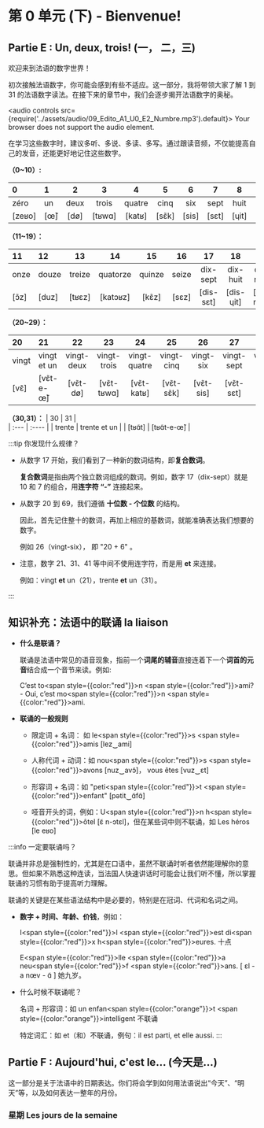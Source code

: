 # 第 0 单元 (下) - Bienvenue!

## Partie E : Un, deux, trois! (一， 二，三)

欢迎来到法语的数字世界！

初次接触法语数字，你可能会感到有些不适应。这一部分，我将带领大家了解 1 到 31 的法语数字读法。在接下来的章节中，我们会逐步揭开法语数字的奥秘。

<audio controls src={require('../assets/audio/09_Edito_A1_U0_E2_Numbre.mp3').default}>
Your browser does not support the audio element.
</audio>

在学习这些数字时，建议多听、多说、多读、多写。通过跟读音频，不仅能提高自己的发音，还能更好地记住这些数字。

**（0~10）:**

| 0      | 1   |  2   |   3    |   4    |   5   |   6   |   7   |   8   |   9   |  10   |
| :----- | :-- | :--: | :----: | :----: | :---: | :---: | :---: | :---: | :---: | :---: |
| zéro   | un  | deux | trois  | quatre | cinq  |  six  | sept  | huit  | neuf  |  dix  |
| [zeʁo] | [œ̃] | [dø] | [tʁwɑ] | [katʁ] | [sɛ̃k] | [sis] | [sɛt] | [ɥit] | [nœf] | [dis] |

**（11~19）：**

| 11   | 12    |   13   |    14    |   15   |  16   |    17     |    18     |    19     |
| :--- | :---- | :----: | :------: | :----: | :---: | :-------: | :-------: | :-------: |
| onze | douze | treize | quatorze | quinze | seize | dix-sept  | dix-huit  | dix-neuf  |
| [ɔ̃z] | [duz] | [tʁɛz] | [katɔʁz] | [kɛ̃z]  | [sɛz] | [dis-sɛt] | [dis-ɥit] | [dis-nœf] |

**（20~29）：**

| 20    | 21          |     22     |     23      |      24      |     25     |    26     |     27     |     28     |     29     |
| :---- | :---------- | :--------: | :---------: | :----------: | :--------: | :-------: | :--------: | :--------: | :--------: |
| vingt | vingt et un | vingt-deux | vingt-trois | vingt-quatre | vingt-cinq | vingt-six | vingt-sept | vingt-huit | vingt-neuf |
| [vɛ̃]  | [vɛ̃t-e-œ̃]   |  [vɛ̃t-dø]  | [vɛ̃t-tʁwɑ]  |  [vɛ̃t-katʁ]  | [vɛ̃t-sɛ̃k]  | [vɛ̃t-sis] | [vɛ̃t-sɛt]  | [vɛ̃t-ɥit]  | [vɛ̃t-nœf]  |

**（30,31）：**
| 30 | 31 |  
| :--- | :---- |
| trente | trente et un |
| [tʁɑ̃t] | [tʁɑ̃t-e-œ̃] |

:::tip 你发现什么规律？

-   从数字 17 开始，我们看到了一种新的数词结构，即**复合数词**。

    **复合数词**是指由两个独立数词组成的数词。例如，数字 17（dix-sept）就是 10 和 7 的组合，用**连字符 “-”** 连接起来。

-   从数字 20 到 69，我们遵循 **十位数 - 个位数** 的结构。

    因此，首先记住整十的数词，再加上相应的基数词，就能准确表达我们想要的数字。

    例如 26（vingt-six）， 即 "20 + 6" 。

-   注意，数字 21、31、41 等中间不使用连字符，而是用 **et** 来连接。

    例如：vingt **et** un（21），trente **et** un（31）。

:::

## 知识补充：法语中的联诵 la liaison

-   **什么是联诵？**

    联诵是法语中常见的语音现象，指前一个**词尾的辅音**直接连着下一个**词首的元音**结合成一个音节来读。例如:

    C’est to<span style={{color:"red"}}>n</span> <span style={{color:"red"}}>a</span>mi? - Oui, c’est mo<span style={{color:"red"}}>n</span> <span style={{color:"red"}}>a</span>mi.

-   **联诵的一般规则**

    -   限定词 + 名词： 如 le<span style={{color:"red"}}>s</span> <span style={{color:"red"}}>a</span>mis [lez‿ami]

    -   人称代词 + 动词：如 nou<span style={{color:"red"}}>s</span> <span style={{color:"red"}}>a</span>vons [nuz‿avɔ̃]， vous êtes [vuz‿ɛt]

    -   形容词 + 名词：如 "peti<span style={{color:"red"}}>t</span> <span style={{color:"red"}}>e</span>nfant" [pətit‿ɑ̃fɑ̃]

    -   哑音开头的词，例如：U<span style={{color:"red"}}>n</span> h<span style={{color:"red"}}>ô</span>tel [ɛ̃ n-ɔtεl]，但在某些词中则不联诵，如 Les héros [le eʁo]

:::info 一定要联诵吗？

联诵并非总是强制性的，尤其是在口语中，虽然不联诵时听者依然能理解你的意思。但如果不熟悉这种连读，当法国人快速讲话时可能会让我们听不懂，所以掌握联诵的习惯有助于提高听力理解。

联诵的关键是在某些语法结构中是必要的，特别是在冠词、代词和名词之间。

-   **数字 + 时间、年龄、价钱**，例如：

    I<span style={{color:"red"}}>l</span> <span style={{color:"red"}}>e</span>st di<span style={{color:"red"}}>x</span> h<span style={{color:"red"}}>eu</span>res. 十点

    E<span style={{color:"red"}}>lle</span> <span style={{color:"red"}}>a</span> neu<span style={{color:"red"}}>f</span> <span style={{color:"red"}}>a</span>ns.
    [ ɛl - a nœv - ɑ̃ ] 她九岁。

-   什么时候不联诵呢？

    名词 + 形容词：如 un enfan<span style={{color:"orange"}}>t</span> <span style={{color:"orange"}}>i</span>ntelligent 不联诵

    特定词汇：如 et（和）不联诵，例句：il est parti, et elle aussi.
    :::

## Partie F : Aujourd'hui, c'est le... (今天是...)

这一部分是关于法语中的日期表达。你们将会学到如何用法语说出“今天”、“明天”等，以及如何表达一整年的月份。

### 星期 Les jours de la semaine
